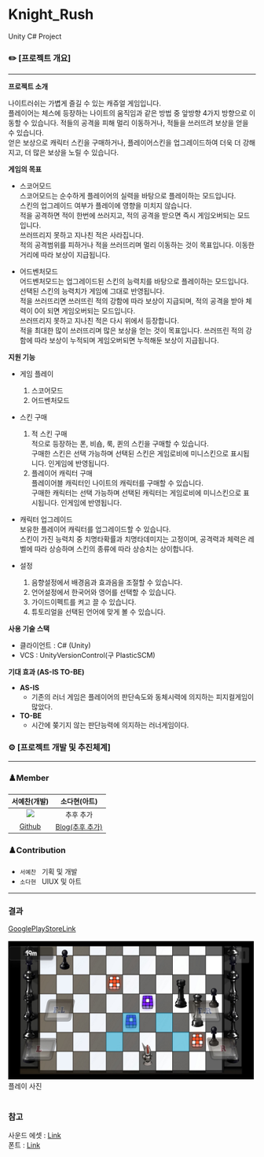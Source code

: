 # Knight_Rush
Unity C# Project
### ✏️ [프로젝트 개요]

---

**프로젝트 소개**

나이트러쉬는 가볍게 즐길 수 있는 캐쥬얼 게임입니다. <br/>
플레이어는 체스에 등장하는 나이트의 움직임과 같은 방법 중 앞방향 4가지 방향으로 이동할 수 있습니다.
적들의 공격을 피해 멀리 이동하거나, 적들을 쓰러뜨려 보상을 얻을 수 있습니다. <br/>
얻은 보상으로 캐릭터 스킨을 구매하거나, 플레이어스킨을 업그레이드하여 더욱 더 강해지고, 더 많은 보상을 노릴 수 있습니다. <br/>

**게임의 목표**

 - 스코어모드 <br/>
스코어모드는 순수하게 플레이어의 실력을 바탕으로 플레이하는 모드입니다. <br/>
스킨의 업그레이드 여부가 플레이에 영향을 미치지 않습니다. <br/>
적을 공격하면 적이 한번에 쓰러지고, 적의 공격을 받으면 즉시 게임오버되는 모드입니다. <br/>
쓰러뜨리지 못하고 지나친 적은 사라집니다. <br/>
적의 공격범위를 피하거나 적을 쓰러뜨리며 멀리 이동하는 것이 목표입니다. 이동한 거리에 따라 보상이 지급됩니다. <br/>

 - 어드벤처모드 <br/>
어드벤처모드는 업그레이드된 스킨의 능력치를 바탕으로 플레이하는 모드입니다. <br/>
선택된 스킨의 능력치가 게임에 그대로 반영됩니다. <br/>
적을 쓰러뜨리면 쓰러뜨린 적의 강함에 따라 보상이 지급되며, 적의 공격을 받아 체력이 0이 되면 게임오버되는 모드입니다. <br/>
쓰러뜨리지 못하고 지나친 적은 다시 위에서 등장합니다. <br/>
적을 최대한 많이 쓰러뜨리며 많은 보상을 얻는 것이 목표입니다. 쓰러뜨린 적의 강함에 따라 보상이 누적되며 게임오버되면 누적해둔 보상이 지급됩니다. <br/>

**지원 기능**

- 게임 플레이 <br/>
  1. 스코어모드
  2. 어드벤처모드
 
- 스킨 구매 <br/>
  1. 적 스킨 구매 <br/> 적으로 등장하는 폰, 비숍, 룩, 퀸의 스킨을 구매할 수 있습니다. <br/> 구매한 스킨은 선택 가능하며 선택된 스킨은 게임로비에 미니스킨으로 표시됩니다. 인게임에 반영됩니다.
  2. 플레이어 캐릭터 구매 <br/> 플레이어블 캐릭터인 나이트의 캐릭터를 구매할 수 있습니다. <br/> 구매한 캐릭터는 선택 가능하며 선택된 캐릭터는 게임로비에 미니스킨으로 표시됩니다. 인게임에 반영됩니다.
 
- 캐릭터 업그레이드 <br/>
  보유한 플레이어 캐릭터를 업그레이드할 수 있습니다. <br/>
  스킨이 가진 능력치 중 치명타확률과 치명타데미지는 고정이며, 공격력과 체력은 레벨에 따라 상승하며 스킨의 종류에 따라 상승치는 상이합니다. <br/>

- 설정 <br/>
  1. 음향설정에서 배경음과 효과음을 조절할 수 있습니다. <br/>
  2. 언어설정에서 한국어와 영어를 선택할 수 있습니다. <br/>
  3. 가이드이펙트를 켜고 끌 수 있습니다. <br/>
  4. 튜토리얼을 선택된 언어에 맞게 볼 수 있습니다. <br/>


**사용 기술 스택**<br/>
- 클라이언트 : C# (Unity)<br/>
- VCS : UnityVersionControl(구 PlasticSCM)<br/>

**기대 효과 (AS-IS TO-BE)**

- **AS-IS**
    - 기존의 러너 게임은 플레이어의 판단속도와 동체시력에 의지하는 피지컬게임이 많았다.
- **TO-BE**
    - 시간에 쫒기지 않는 판단능력에 의지하는 러너게임이다.

### ⚙️ [프로젝트 개발 및 추진체계]

---

### ♟️Member
서예찬(개발)|소다현(아트)|
:-:|:-:|
<img src="https://avatars.githubusercontent.com/u/33596116?v=4" width="200">|추후 추가|
[Github](https://github.com/SuhYC)|[Blog(추후 추가)](https://github.com/SuhYC)|

### ♟️Contribution
- `서예찬` &nbsp; 기획 및 개발
- `소다현` &nbsp; UIUX 및 아트

---

### 결과 

[GooglePlayStoreLink](https://play.google.com/store/apps/details?id=com.VTCompany.Knight_Rush&pcampaignid=web_share) <br/><br/>
<img src="https://github.com/SuhYC/Knight_Rush/blob/main/KakaoTalk_20230817_170227612_02.jpg" width="500"><br/>
플레이 사진<br/><br/>

### 참고

사운드 에셋 : [Link](https://charlie-watkins.com/) <br/>
폰트 : [Link](https://maplestory.nexon.com/Media/Font)
